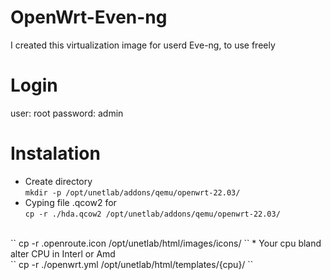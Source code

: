 # OpenWrt-Even-ng
I created this virtualization image for userd Eve-ng, to use freely
# Login
user: root
password: admin
# Instalation
* Create directory </br>
``
 mkdir -p /opt/unetlab/addons/qemu/openwrt-22.03/
``
* Cyping file .qcow2 for </br>
``
 cp -r ./hda.qcow2 /opt/unetlab/addons/qemu/openwrt-22.03/
 ``
 </br>
 ``
 cp -r .openroute.icon /opt/unetlab/html/images/icons/
``
* Your cpu bland alter CPU in Interl or Amd  </br>
 ``
 cp -r ./openwrt.yml /opt/unetlab/html/templates/{cpu}/
 ``
